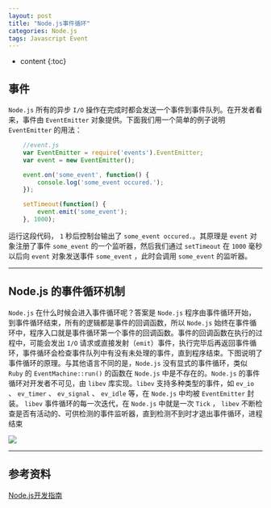 ```yaml
---
layout: post
title: "Node.js事件循环"
categories: Node.js
tags: Javascript Event
---
```


* content
{:toc}

## 事件

`Node.js` 所有的异步 `I/O` 操作在完成时都会发送一个事件到事件队列。在开发者看来，事件由 `EventEmitter` 对象提供。下面我们用一个简单的例子说明 `EventEmitter` 的用法：




```js
	//event.js
	var EventEmitter = require('events').EventEmitter;
	var event = new EventEmitter();

	event.on('some_event', function() {
		console.log('some_event occured.');
	});

	setTimeout(function() {
		event.emit('some_event');
	}, 1000);
```

运行这段代码， `1` 秒后控制台输出了 `some_event occured.`。其原理是 `event` 对象注册了事件 `some_event` 的一个监听器，然后我们通过 `setTimeout` 在 `1000` 毫秒以后向 `event` 对象发送事件 `some_event` ，此时会调用 `some_event` 的监听器。

---

## Node.js 的事件循环机制

`Node.js` 在什么时候会进入事件循环呢？答案是 `Node.js` 程序由事件循环开始，到事件循环结束，所有的逻辑都是事件的回调函数，所以 `Node.js` 始终在事件循环中，程序入口就是事件循环第一个事件的回调函数。事件的回调函数在执行的过程中，可能会发出 `I/O` 请求或直接发射（`emit`）事件，执行完毕后再返回事件循环，事件循环会检查事件队列中有没有未处理的事件，直到程序结束。下图说明了事件循环的原理。与其他语言不同的是，`Node.js` 没有显式的事件循环，类似 `Ruby` 的 `EventMachine::run()` 的函数在 `Node.js` 中是不存在的。`Node.js` 的事件循环对开发者不可见，由 `libev` 库实现。`libev` 支持多种类型的事件，如 `ev_io` 、 `ev_timer` 、 `ev_signal` 、 `ev_idle` 等，在 `Node.js` 中均被 `EventEmitter` 封装。 `libev` 事件循环的每一次迭代，在 `Node.js` 中就是一次 `Tick` ， `libev` 不断检查是否有活动的、可供检测的事件监听器，直到检测不到时才退出事件循环，进程结束

![](http://7xr2ek.com1.z0.glb.clouddn.com/image/jpg/nodejs-event-loop.png)

---

## 参考资料

[Node.js开发指南](https://book.douban.com/subject/10789820/)